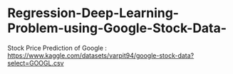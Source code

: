 # Regression-Deep-Learning-Problem-using-Google-Stock-Data-

Stock Price Prediction of Google :
https://www.kaggle.com/datasets/varpit94/google-stock-data?select=GOOGL.csv

